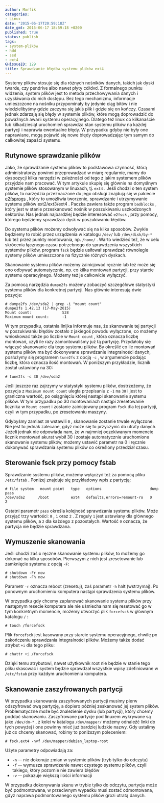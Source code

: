 ```yaml
---
author: Morfik
categories:
- Linux
date: "2015-06-17T20:59:18Z"
date_gmt: 2015-06-17 18:59:18 +0200
published: true
status: publish
tags:
- system-plików
- hdd
- ssd
- ext4
GHissueID: 129
title: Sprawdzanie błędów systemu plików ext4
---
```


Systemy plików stosuje się dla różnych nośników danych, takich jak dyski twarde, czy pendrive albo
nawet płyty cd/dvd. Z formalnego punktu widzenia, system plików jest to metoda przechowywania danych
i uzyskiwania do nich dostępu. Bez tego mechanizmu, informacje umieszczone na nośniku przypominały
by jedynie ciąg bitów i nie wiedzielibyśmy gdzie zaczyna się jakiś plik i gdzie się on kończy.
Czasami jednak zdarzają się błędy w systemie plików, które mogą doprowadzić do poważnych awarii
systemu operacyjnego. Dlatego też linux co kilkanaście lub kilkadziesiąt uruchomień sprawdza stan
systemu plików na każdej partycji i naprawia ewentualne błędy. W przypadku gdyby nie były one
naprawiane, mogą pojawić się nowe błędy doprowadzając tym samym do całkowitej zapaści systemu.

<!--more-->
## Rutynowe sprawdzanie plików

Jako, że sprawdzanie systemu plików to podstawowa czynność, którą administratorzy powinni
przeprowadzać w miarę regularnie, mamy do dyspozycji kilka narzędzi w zależności od tego z jakim
systemem plików przyjdzie nam pracować. W tym artykule skupię się głównie na domyślnym systemie
plików stosowanym w linuxach, tj. `ext4` . Jeśli chodzi o ten system plików, to narzędzia
przeznaczone do jego obsługi znajdują się w pakiecie [e2fsprogs](http://e2fsprogs.sourceforge.net) ,
który to umożliwia tworzenie, sprawdzanie i utrzymywanie systemu plików ext2/ext3/ext4 . Paczka
zawiera także program `badblocks` , który jest w stanie przeskanować nośnik w poszukiwaniu
uszkodzonych sektorów. Nas jednak najbardziej będzie interesować `e2fsck` , przy pomocy, którego
będziemy sprawdzać dysk w poszukiwaniu błędów.

Do systemu plików możemy odwoływać się na kilka sposobów. Zwykle będziemy to robić przez urządzenia
w katalogu `/dev/` lub `/dev/disk/by-*` lub też przez punkty montowania, np. `/home/` . Warto
wiedzieć też, że w celu skrócenia łącznego czasu potrzebnego do sprawdzenia wszystkich systemów
plików, program `fsck` będzie usiłował sprawdzać równolegle systemy plików umieszczone na fizycznie
różnych dyskach.

Skanowanie systemu plików możemy zainicjować ręcznie lub też może się ono odbywać automatycznie, np.
co kilka montowań partycji, przy starcie systemu operacyjnego. Możemy też je całkowicie wyłączyć.

Za pomocą narzędzia `dumpe2fs` możemy zobaczyć szczegółowe statystyki systemu plików dla konkretnej
partycji. Nas głównie interesują dwie pozycje:

    # dumpe2fs /dev/sda2 | grep -i "mount count"
    dumpe2fs 1.42.13 (17-May-2015)
    Mount count:              528
    Maximum mount count:      -1

W tym przypadku, ostatnia linijka informuje nas, że skanowanie tej partycji w poszukiwaniu błędów
zostało z jakiegoś powodu wyłączone, co możemy wnioskować także po liczbie w `Mount count` , która
oznacza liczbę montowań, czyli ile razy zamontowaliśmy już tą partycję. Przydałoby się włączyć
skanowanie dla tego systemu plików. By określić co ile montowań systemu plików ma być dokonywane
sprawdzanie integralności danych, posłużymy się programem `tune2fs` z opcją `-c` , w argumencie
podając liczbę, która oznacza ilość montowań. W poniższym przykładzie, licznik został ustawiony na
30:

    # tune2fs -c 30 /dev/sda2

Jeśli jeszcze raz zajrzymy w statystyki systemu plików, dostrzeżemy, że pozycja z `Maximum mount
count` uległa przepisaniu z `-1` na `30` i jest to graniczna wartość, po osiągnięciu której nastąpi
skanowanie systemu plików. W tym przypadku po 30 montowaniach nastąpi zresetowanie licznika w `Mount
count` i zostanie zainicjowany program `fsck` dla tej partycji, czyli w tym przypadku, po
zresetowaniu maszyny.

Gdybyśmy zamiast `30` wstawili `0` , skanowanie zostanie trwale wyłączone. Nie jest to jednak
zalecane, gdyż może się to przyczynić do utraty danych. Jeżeli jednak nie odpowiada nam, że w
najmniej oczekiwanym momencie licznik montowań akurat wybił 30 i zostaje automatycznie uruchomione
skanowanie systemu plików, możemy ustawić parametr na 0 i ręcznie dokonywać sprawdzania systemu
plików co określony przedział czasu.

## Sterowanie fsck przy pomocy fstab

Sprawdzanie systemu plików, możemy wyłączyć też za pomocą pliku `/etc/fstab` . Poniżej znajduje się
przykładowy wpis z partycją:

    # file system   mount point   type   options                      dump  pass
    /dev/sda2      /boot          ext4   defaults,errors=remount-ro   0     2

Ostatni parametr `pass` określa kolejność sprawdzania systemu plików. Może przyjąć trzy wartości:
`0` , `1` oraz `2` . Z reguły `1` jest ustawiany dla głównego systemu plików, a `2` dla każdego z
pozostałych. Wartość `0` oznacza, że partycja nie będzie sprawdzana.

## Wymuszenie skanowania

Jeśli chodzi zaś o ręczne skanowanie systemu plików, to możemy go dokonać na kilka sposobów.
Pierwszym z nich jest zresetowanie lub zamknięcie systemu z opcją `-F`:

    # shutdown -Fr now
    # shutdown -Fh now

Parametr `-r` oznacza reboot (zresetuj), zaś parametr `-h` halt (wstrzymaj). Po ponownym
uruchomieniu komputera nastąpi sprawdzenia systemu plików.

W przypadku gdy chcemy zaplanować skanowanie systemu plików przy następnym resecie komputera ale nie
uśmiecha nam się resetować go w tym konkretnym momencie, możemy utworzyć plik `forcefsck` w głównym
katalogu `/` :

    # touch /forcefsck

Plik `forcefsck` jest kasowany przy starcie systemu operacyjnego, chwilę po zakończeniu sprawdzania
integralności plików. Możemy także dodać atrybut `+i` dla tego pliku:

    # chattr +i /forcefsck

Dzięki temu atrybutowi, nawet użytkownik root nie będzie w stanie tego pliku skasować i system
będzie sprawdzał wszystkie wpisy zdefiniowane w `/etc/fstab` przy każdym uruchomieniu komputera.

## Skanowanie zaszyfrowanych partycji

W przypadku skanowania zaszyfrowanych partycji musimy pierw odszyfrować ową partycję, a dopiero
później zeskanować jej system plików. Problematyczne może być znalezienie dysku (lub partycji),
który chcemy poddać skanowaniu. Zaszyfrowane partycje pod linuxem wykrywane są jako `/dev/dm-*` , z
kolei w katalogu `/dev/mapper/` możemy odnaleźć linki do tych powyżej i one powinny mieć już
bardziej ludzkie nazwy. Gdy ustalimy już co chcemy skanować, robimy to poniższym poleceniem:

    # fsck.ext4 -nvf /dev/mapper/debian_laptop-root

Użyte parametry odpowiadają za:

  - `-n` -- nie dokonuje zmian w systemie plików (tryb tylko do odczytu)
  - `-f` -- wymusza sprawdzenie nawet czystego systemu plików, czyli takiego, który pozornie nie
    zawiera błędów
  - `-v` -- pokazuje większą ilości informacji

W przypadku dokonywania skanu w trybie tylko do odczytu, partycja może być podmontowana, w
przeciwnym wypadku musi zostać odmontowana, gdyż naprawa podmontowanego systemu plików grozi utratą
danych.
